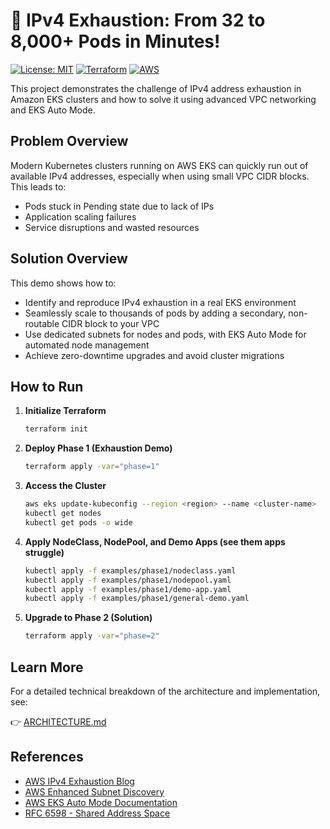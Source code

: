 # 🚀 IPv4 Exhaustion: From 32 to 8,000+ Pods in Minutes!

[![License: MIT](https://img.shields.io/badge/License-MIT-yellow.svg)](https://opensource.org/licenses/MIT)
[![Terraform](https://img.shields.io/badge/Terraform-1.0+-blue.svg)](https://www.terraform.io/)
[![AWS](https://img.shields.io/badge/AWS-EKS-orange.svg)](https://aws.amazon.com/eks/)

This project demonstrates the challenge of IPv4 address exhaustion in Amazon EKS clusters and how to solve it using advanced VPC networking and EKS Auto Mode.

## Problem Overview

Modern Kubernetes clusters running on AWS EKS can quickly run out of available IPv4 addresses, especially when using small VPC CIDR blocks. This leads to:
- Pods stuck in Pending state due to lack of IPs
- Application scaling failures
- Service disruptions and wasted resources

## Solution Overview

This demo shows how to:
- Identify and reproduce IPv4 exhaustion in a real EKS environment
- Seamlessly scale to thousands of pods by adding a secondary, non-routable CIDR block to your VPC
- Use dedicated subnets for nodes and pods, with EKS Auto Mode for automated node management
- Achieve zero-downtime upgrades and avoid cluster migrations

## How to Run

1. **Initialize Terraform**
   ```bash
   terraform init
   ```

2. **Deploy Phase 1 (Exhaustion Demo)**
   ```bash
   terraform apply -var="phase=1"
   ```

3. **Access the Cluster**
   ```bash
   aws eks update-kubeconfig --region <region> --name <cluster-name>
   kubectl get nodes
   kubectl get pods -o wide
   ```

4. **Apply NodeClass, NodePool, and Demo Apps (see them apps struggle)**
   ```bash
   kubectl apply -f examples/phase1/nodeclass.yaml
   kubectl apply -f examples/phase1/nodepool.yaml
   kubectl apply -f examples/phase1/demo-app.yaml
   kubectl apply -f examples/phase1/general-demo.yaml
   ```

5. **Upgrade to Phase 2 (Solution)**
   ```bash
   terraform apply -var="phase=2"
   ```

## Learn More

For a detailed technical breakdown of the architecture and implementation, see:

👉 [ARCHITECTURE.md](./ARCHITECTURE.md)

## References

- [AWS IPv4 Exhaustion Blog](https://aws.amazon.com/blogs/containers/amazon-eks-supports-ipv6/)
- [AWS Enhanced Subnet Discovery](https://aws.amazon.com/blogs/containers/amazon-eks-enhanced-subnet-discovery/)
- [AWS EKS Auto Mode Documentation](https://docs.aws.amazon.com/eks/latest/userguide/create-node-class.html#pod-subnet-selector)
- [RFC 6598 - Shared Address Space](https://tools.ietf.org/html/rfc6598) 
